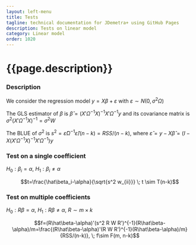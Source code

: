```yaml
---
layout: left-menu
title: Tests
tagline: technical documentation for JDemetra+ using GitHub Pages
description: Tests on linear model
category: Linear model
order: 1020
---
```

# {{page.description}}

### Description

We consider the regression model $y = X \beta + \varepsilon$ with $\varepsilon \sim N(0, \sigma^2\Omega)$

The GLS estimator of $\beta$ is $\hat\beta=(X'\Omega^{-1}X)^{-1}X'\Omega^{-1}y$ and its covariance matrix is $\sigma^2(X'\Omega^{-1}X)^{-1}=\sigma^2 W$

The BLUE of $\sigma^2$ is $s^2=\hat\varepsilon \Omega^{-1} \hat\varepsilon/(n-k)=RSS/(n-k)$, where $\hat\varepsilon=y-X\hat\beta=(I-X(X'\Omega^{-1}X)^{-1}X'\Omega^{-1})y$

### Test on a single coefficient

$H_0: \beta_i=\alpha$, $H_1: \beta_i \neq \alpha$

$$t=\frac{\hat\beta_i-\alpha}{\sqrt{s^2 w_{ii}}} \; t \sim T(n-k)$$

### Test on multiple coefficients

$H_0: R\beta=\alpha$, $H_1: R\beta \neq \alpha$, $R \sim m\times k$

$$f=(R\hat\beta-\alpha)'(s^2 R W R')^{-1}(R\hat\beta-\alpha)/m=\frac{(R\hat\beta-\alpha)'(R W R')^{-1}(R\hat\beta-\alpha)/m}{RSS/(n-k)}, \; f\sim F(m, n-k)$$

